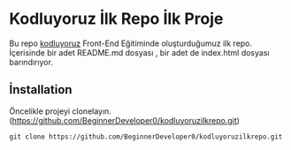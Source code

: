 # Kodluyoruz İlk Repo İlk Proje
Bu repo [kodluyoruz](kodluyoruz.org) Front-End Eğitiminde oluşturduğumuz ilk repo. İçerisinde bir adet README.md dosyası , bir adet de index.html dosyası barındırıyor.
## İnstallation
Öncelikle projeyi clonelayın. (https://github.com/BeginnerDeveloper0/kodluyoruzilkrepo.git)
```
git clone https://github.com/BeginnerDeveloper0/kodluyoruzilkrepo.git
```